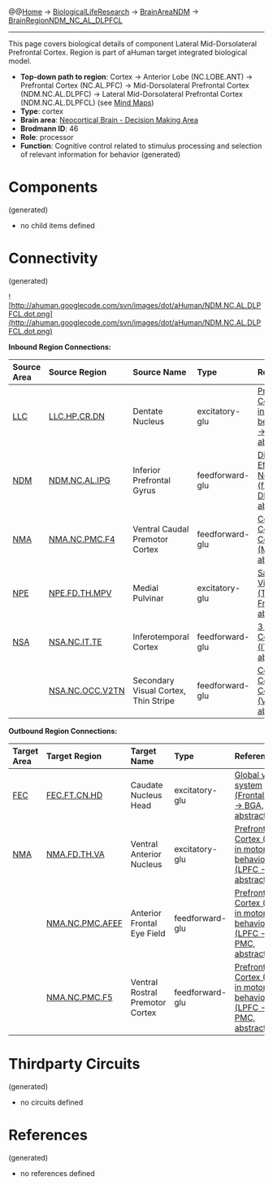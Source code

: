 @@[Home](Home.md) -> [BiologicalLifeResearch](BiologicalLifeResearch.md) -> [BrainAreaNDM](BrainAreaNDM.md) -> [BrainRegionNDM\_NC\_AL\_DLPFCL](BrainRegionNDM_NC_AL_DLPFCL.md)

---


This page covers biological details of component Lateral Mid-Dorsolateral Prefrontal Cortex.
Region is part of aHuman target integrated biological model.

  * **Top-down path to region**: Cortex -> Anterior Lobe (NC.LOBE.ANT) -> Prefrontal Cortex (NC.AL.PFC) -> Mid-Dorsolateral Prefrontal Cortex (NDM.NC.AL.DLPFC) -> Lateral Mid-Dorsolateral Prefrontal Cortex (NDM.NC.AL.DLPFCL) (see [Mind Maps](OverallMindMaps.md))
  * **Type**: cortex
  * **Brain area**: [Neocortical Brain - Decision Making Area](BrainAreaNDM.md)
  * **Brodmann ID**: 46
  * **Role**: processor
  * **Function**: Cognitive control related to stimulus processing and selection of relevant information for behavior
(generated)
# Components #
(generated)


  * no child items defined

# Connectivity #
(generated)


![http://ahuman.googlecode.com/svn/images/dot/aHuman/NDM.NC.AL.DLPFCL.dot.png](http://ahuman.googlecode.com/svn/images/dot/aHuman/NDM.NC.AL.DLPFCL.dot.png)

**Inbound Region Connections:**

| **Source Area** | **Source Region** | **Source Name** | **Type** | **Reference** |
|:----------------|:------------------|:----------------|:---------|:--------------|
| [LLC](BrainAreaLLC.md) | [LLC.HP.CR.DN](BrainRegionLLC_HP_CR_DN.md) | Dentate Nucleus | excitatory-glu | [Prefrontal Cortex (PFC) in motor behavior (CR -> LPFC, abstract)](https://www.google.ru/search?hl=rutbo=ptbm=bksq=isbn:0080887988) |
| [NDM](BrainAreaNDM.md) | [NDM.NC.AL.IPG](BrainRegionNDM_NC_AL_IPG.md) | Inferior Prefrontal Gyrus | feedforward-glu | [Directed Effort Network (fPole -> DLPFC, abstract)](http://www.frontiersin.org/Human_Neuroscience/10.3389/fnhum.2012.00184/full) |
| [NMA](BrainAreaNMA.md) | [NMA.NC.PMC.F4](BrainRegionNMA_NC_PMC_F4.md) | Ventral Caudal Premotor Cortex | feedforward-glu | [Cortico-Cortical Connectivity (MA -> PFC, abstract)](http://www.sciencedirect.com/science/article/pii/S1053810011000080) |
| [NPE](BrainAreaNPE.md) | [NPE.FD.TH.MPV](BrainRegionNPE_FD_TH_MPV.md) | Medial Pulvinar | excitatory-glu | [Saccadic Vision (Thalamus -> FrontalCortex, abstract)](http://www.nature.com/nrn/journal/v5/n3/box/nrn1345_BX1.html) |
| [NSA](BrainAreaNSA.md) | [NSA.NC.IT.TE](BrainRegionNSA_NC_IT_TE.md) | Inferotemporal Cortex | feedforward-glu | [3 Visual Cortex Paths (IT -> LPC, abstract)](http://ahuman.googlecode.com/svn/research/articles/Biological/2008-dorsal-stream.pdf) |
|                 | [NSA.NC.OCC.V2TN](BrainRegionNSA_NC_OCC_V2TN.md) | Secondary Visual Cortex, Thin Stripe | feedforward-glu | [Cortico-Cortical Connectivity (VA -> PFC, abstract)](http://www.sciencedirect.com/science/article/pii/S1053810011000080) |

**Outbound Region Connections:**

| **Target Area** | **Target Region** | **Target Name** | **Type** | **Reference** |
|:----------------|:------------------|:----------------|:---------|:--------------|
| [FEC](BrainAreaFEC.md) | [FEC.FT.CN.HD](BrainRegionFEC_FT_CN_HD.md) | Caudate Nucleus Head | excitatory-glu | [Global visual system (FrontalCortex -> BGA, abstract)](http://www.sciencedirect.com/science/article/pii/S0959438808001566) |
| [NMA](BrainAreaNMA.md) | [NMA.FD.TH.VA](BrainRegionNMA_FD_TH_VA.md) | Ventral Anterior Nucleus | excitatory-glu | [Prefrontal Cortex (PFC) in motor behavior (LPFC -> TH, abstract)](https://www.google.ru/search?hl=rutbo=ptbm=bksq=isbn:0080887988) |
|                 | [NMA.NC.PMC.AFEF](BrainRegionNMA_NC_PMC_AFEF.md) | Anterior Frontal Eye Field | feedforward-glu | [Prefrontal Cortex (PFC) in motor behavior (LPFC -> PMC, abstract)](https://www.google.ru/search?hl=rutbo=ptbm=bksq=isbn:0080887988) |
|                 | [NMA.NC.PMC.F5](BrainRegionNMA_NC_PMC_F5.md) | Ventral Rostral Premotor Cortex | feedforward-glu | [Prefrontal Cortex (PFC) in motor behavior (LPFC -> PMC, abstract)](https://www.google.ru/search?hl=rutbo=ptbm=bksq=isbn:0080887988) |

# Thirdparty Circuits #
(generated)

  * no circuits defined

# References #
(generated)

  * no references defined
